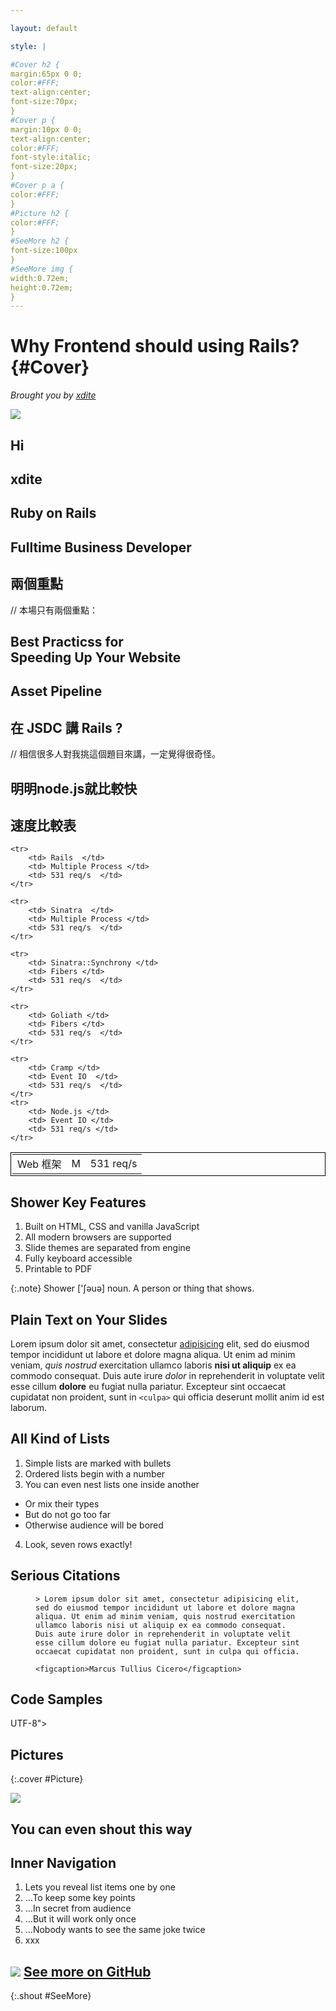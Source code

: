 ```yaml
---

layout: default

style: |

#Cover h2 {
margin:65px 0 0;
color:#FFF;
text-align:center;
font-size:70px;
}
#Cover p {
margin:10px 0 0;
text-align:center;
color:#FFF;
font-style:italic;
font-size:20px;
}
#Cover p a {
color:#FFF;
}
#Picture h2 {
color:#FFF;
}
#SeeMore h2 {
font-size:100px
}
#SeeMore img {
width:0.72em;
height:0.72em;
}
---
```


# Why Frontend should using Rails? {#Cover}

*Brought you by [xdite](http://rocodev.com/)*

![](pictures/cover.jpg)
<!-- photo by John Carey, fiftyfootshadows.net -->

## **Hi**

## **xdite**

## **Ruby on Rails**

## **Fulltime Business Developer**

## **兩個重點**

// 本場只有兩個重點：

## **Best Practicss for <br>Speeding Up Your Website**

## **Asset Pipeline**

## **在 JSDC 講 Rails ?**

// 相信很多人對我挑這個題目來講，一定覺得很奇怪。

## **明明node.js就比較快**

## 速度比較表

<table style="border:1px #000000 solid; padding:2px; text-align:center;">
    <tr> 
        <td> Web 框架 </td>
        <td> M </td>
        <td> 531 req/s </td>
    </tr>

    <tr> 
        <td> Rails  </td>
        <td> Multiple Process </td>
        <td> 531 req/s  </td>
    </tr>

    <tr> 
        <td> Sinatra  </td>
        <td> Multiple Process </td>
        <td> 531 req/s  </td>
    </tr>

    <tr> 
        <td> Sinatra::Synchrony </td>
        <td> Fibers </td>
        <td> 531 req/s  </td>
    </tr>

    <tr> 
        <td> Goliath </td>
        <td> Fibers </td>
        <td> 531 req/s  </td>
    </tr>

    <tr> 
        <td> Cramp </td>
        <td> Event IO  </td>
        <td> 531 req/s  </td>
    </tr>
    <tr> 
        <td> Node.js </td>
        <td> Event IO </td>
        <td> 531 req/s </td>
    </tr>
</table>

## Shower Key Features

1. Built on HTML, CSS and vanilla JavaScript
2. All modern browsers are supported
3. Slide themes are separated from engine
4. Fully keyboard accessible
5. Printable to PDF

{:.note}
Shower ['ʃəuə] noun. A person or thing that shows.


## Plain Text on Your Slides

Lorem ipsum dolor sit amet, consectetur [adipisicing](#all-kind-of-lists) elit, sed do eiusmod tempor incididunt ut labore et dolore magna aliqua. Ut enim ad minim veniam, *quis nostrud* exercitation ullamco laboris **nisi ut aliquip** ex ea commodo consequat. Duis aute irure <i>dolor</i> in reprehenderit in voluptate velit esse cillum <b>dolore</b> eu fugiat nulla pariatur. Excepteur sint occaecat cupidatat non proident, sunt in `<culpa>` qui officia deserunt mollit anim id est laborum.

## All Kind of Lists

1. Simple lists are marked with bullets
2. Ordered lists begin with a number
3. You can even nest lists one inside another
- Or mix their types
- But do not go too far
- Otherwise audience will be bored
4. Look, seven rows exactly!

## Serious Citations

<figure markdown="1">

    > Lorem ipsum dolor sit amet, consectetur adipisicing elit, sed do eiusmod tempor incididunt ut labore et dolore magna aliqua. Ut enim ad minim veniam, quis nostrud exercitation ullamco laboris nisi ut aliquip ex ea commodo consequat. Duis aute irure dolor in reprehenderit in voluptate velit esse cillum dolore eu fugiat nulla pariatur. Excepteur sint occaecat cupidatat non proident, sunt in culpa qui officia.

    <figcaption>Marcus Tullius Cicero</figcaption>
</figure>

## Code Samples

<!DOCTYPE html>
<html lang="en">
<mark><head></mark> <mark class="comment"><!--Comment--></mark>
<title>Shower</title>
<meta charset="<mark class="important">UTF-8</mark>">
<link rel="stylesheet" href="screen.css">
<mark></head></mark>

## Pictures
{:.cover #Picture}

![](pictures/picture.jpg)
<!-- photo by John Carey, fiftyfootshadows.net -->

## **You can even shout this way**

## Inner Navigation

1. Lets you reveal list items one by one
2. …To keep some key points
3. …In secret from audience
4. …But it will work only once
5. …Nobody wants to see the same joke twice
6. xxx

## ![](http://shwr.me/pictures/logo.svg) [See more on GitHub](https://github.com/shower/shower/)
{:.shout #SeeMore}
